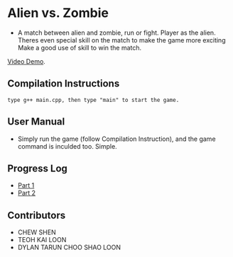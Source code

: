 # Alien vs. Zombie
- A match between alien and zombie, run or fight. Player as the alien. Theres even special skill on the match to make the game more exciting
  Make a good use of skill to win the match.
  
[Video Demo](https://youtu.be/04YrfCYveoA).

## Compilation Instructions
```
type g++ main.cpp, then type "main" to start the game.
```

## User Manual
- Simply run the game (follow Compilation Instruction), and the game command is inculded too. Simple.


## Progress Log
- [Part 1](PART1.md)
- [Part 2](PART2.md)

## Contributors
- CHEW SHEN
- TEOH KAI LOON
- DYLAN TARUN CHOO SHAO LOON

